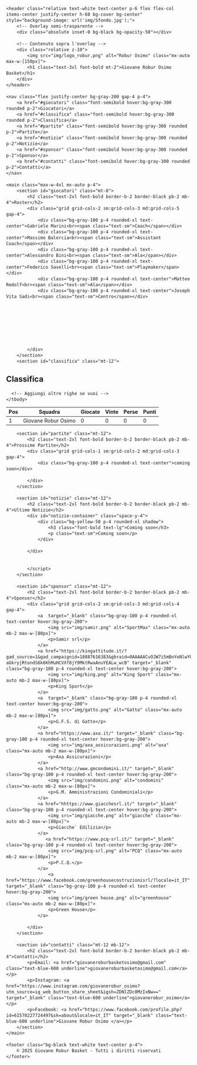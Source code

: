 <!DOCTYPE html>
<html lang="it">
<head>
    <meta charset="UTF-8">
    <meta name="viewport" content="width=device-width, initial-scale=1.0">
    <title>Giovane Robur Osimo Basket</title>
    <script src="https://cdn.tailwindcss.com"></script>
</head>
<body class="bg-white text-gray-900 font-sans">

    <header class="relative text-white text-center p-6 flex flex-col items-center justify-center h-60 bg-cover bg-center" style="background-image: url('img/Sfondo.jpg');">
        <!-- Overlay semi-trasparente -->
        <div class="absolute inset-0 bg-black bg-opacity-50"></div>

        <!-- Contenuto sopra l'overlay -->
        <div class="relative z-10">
            <img src="img/logo_robur.png" alt="Robur Osimo" class="mx-auto max-w-[150px]">
            <h1 class="text-3xl font-bold mt-2">Giovane Robur Osimo Basket</h1>
        </div>
    </header>

    <nav class="flex justify-center bg-gray-200 gap-4 p-4">
        <a href="#giocatori" class="font-semibold hover:bg-gray-300 rounded p-2">Giocatori</a>
        <a href="#classifica" class="font-semibold hover:bg-gray-300 rounded p-2">Classifica</a>
        <a href="#partite" class="font-semibold hover:bg-gray-300 rounded p-2">Partite</a>
        <a href="#notizie" class="font-semibold hover:bg-gray-300 rounded p-2">Notizie</a>
        <a href="#sponsor" class="font-semibold hover:bg-gray-300 rounded p-2">Sponsor</a>
        <a href="#contatti" class="font-semibold hover:bg-gray-300 rounded p-2">Contatti</a>
    </nav>

    <main class="max-w-4xl mx-auto p-4">
        <section id="giocatori" class="mt-8">
            <h2 class="text-2xl font-bold border-b-2 border-black pb-2 mb-4">Roster</h2>
            <div class="grid grid-cols-2 sm:grid-cols-3 md:grid-cols-5 gap-4">
                <div class="bg-gray-100 p-4 rounded-xl text-center">Gabriele Marini<br><span class="text-sm">Coach</span></div>
                <div class="bg-gray-100 p-4 rounded-xl text-center">Massimo Balercia<br><span class="text-sm">Assistant Coach</span></div>
                <div class="bg-gray-100 p-4 rounded-xl text-center">Alessandro Bini<br><span class="text-sm">Ala</span></div>
                <div class="bg-gray-100 p-4 rounded-xl text-center">Federico Savelli<br><span class="text-sm">Playmaker</span></div>
                <div class="bg-gray-100 p-4 rounded-xl text-center">Matteo Redolf<br><span class="text-sm">Ala</span></div>
                <div class="bg-gray-100 p-4 rounded-xl text-center">Joseph Vita Sadi<br><span class="text-sm">Centro</span></div>
               
            
            
            
            
            
            
            
            </div>
        </section>
        <section id="classifica" class="mt-12">
  <h2 class="text-2xl font-bold border-b-2 border-black pb-2 mb-4">Classifica</h2>
  <table class="w-full text-left border-collapse">
    <thead>
      <tr class="bg-gray-200">
        <th class="border px-4 py-2">Pos</th>
        <th class="border px-4 py-2">Squadra</th>
        <th class="border px-4 py-2">Giocate</th>
        <th class="border px-4 py-2">Vinte</th>
        <th class="border px-4 py-2">Perse</th>
        <th class="border px-4 py-2">Punti</th>
      </tr>
    </thead>
    <tbody>
      <tr class="odd:bg-white even:bg-gray-50">
        <td class="border px-4 py-2">1</td>
        <td class="border px-4 py-2">Giovane Robur Osimo</td>
        <td class="border px-4 py-2">0</td>
        <td class="border px-4 py-2">0</td>
        <td class="border px-4 py-2">0</td>
        <td class="border px-4 py-2 font-bold">0</td>
      </tr>
      
      <!-- Aggiungi altre righe se vuoi -->
    </tbody>
  </table>
</section>


        <section id="partite" class="mt-12">
            <h2 class="text-2xl font-bold border-b-2 border-black pb-2 mb-4">Prossime Partite</h2>
            <div class="grid grid-cols-1 sm:grid-cols-2 md:grid-cols-3 gap-4">
                <div class="bg-gray-100 p-4 rounded-xl text-center">coming soon</div>
              
            </div>
        </section>

        <section id="notizie" class="mt-12">
            <h2 class="text-2xl font-bold border-b-2 border-black pb-2 mb-4">Ultime Notizie</h2>
            <div id="notizie-container" class="space-y-4">
                <div class="bg-yellow-50 p-4 rounded-xl shadow">
                    <h3 class="font-bold text-lg">Coming soon</h3>
                    <p class="text-sm">Coming soon</p>
                </div>
               
            </div>
           
               
            </script>
        </section>

        <section id="sponsor" class="mt-12">
            <h2 class="text-2xl font-bold border-b-2 border-black pb-2 mb-4">Sponsor</h2>
            <div class="grid grid-cols-2 sm:grid-cols-3 md:grid-cols-4 gap-4">
                <a  target="_blank" class="bg-gray-100 p-4 rounded-xl text-center hover:bg-gray-200">
                    <img src="img/samir.png" alt="SportMax" class="mx-auto mb-2 max-w-[80px]">
                    <p>Samir srl</p>
                </a>
                <a href="https://kingattitude.it/?gad_source=1&gad_campaignid=18887616383&gbraid=0AAAAACvOJW7i5mBnYoNlwYUi4GSesk__P&gclid=Cj0KCQjwvajDBhCNARIsAEE29WrNB_hDKs4PAXK6mnTl2-aGkryjRtondS6k6KhMuHCVXf8jY9MktRwaAnuYEALw_wcB" target="_blank" class="bg-gray-100 p-4 rounded-xl text-center hover:bg-gray-200">
                    <img src="img/king.png" alt="King Sport" class="mx-auto mb-2 max-w-[80px]">
                    <p>King Sport</p>
                </a>
                <a  target="_blank" class="bg-gray-100 p-4 rounded-xl text-center hover:bg-gray-200">
                    <img src="img/gatto.png" alt="Gatto" class="mx-auto mb-2 max-w-[80px]">
                    <p>G.F.S. di Gatto</p>
                </a>
                <a href="https://www.axa.it/" target="_blank" class="bg-gray-100 p-4 rounded-xl text-center hover:bg-gray-200">
                    <img src="img/axa_assicurazioni.png" alt="axa" class="mx-auto mb-2 max-w-[80px]">
                    <p>Axa Assicurazioni</p>
                </a>
                <a href="http://www.gmcondomini.it/" target="_blank" class="bg-gray-100 p-4 rounded-xl text-center hover:bg-gray-200">
                    <img src="img/condomini.png" alt="condomini" class="mx-auto mb-2 max-w-[80px]">
                    <p>G.M. Amministrazioni Condominiali</p>
                </a>
                <a href="hhttps://www.giacchesrl.it/" target="_blank" class="bg-gray-100 p-4 rounded-xl text-center hover:bg-gray-200">
                    <img src="img/giacche.png" alt="giacche" class="mx-auto mb-2 max-w-[80px]">
                    <p>Giacche` Edilizia</p>
                </a>
                   <a href="https://www.pcq-srl.it/" target="_blank" class="bg-gray-100 p-4 rounded-xl text-center hover:bg-gray-200">
                    <img src="img/pcq-srl.png" alt="PCQ" class="mx-auto mb-2 max-w-[80px]">
                    <p>P.C.Q.</p>
                </a>
                    <a href="https://www.facebook.com/greenhousecostruzionisrl/?locale=it_IT" target="_blank" class="bg-gray-100 p-4 rounded-xl text-center hover:bg-gray-200">
                    <img src="img/green house.png" alt="greenhouse" class="mx-auto mb-2 max-w-[80px]">
                    <p>Green House</p>
                </a>
               
            </div>
        </section>

        <section id="contatti" class="mt-12 mb-12">
            <h2 class="text-2xl font-bold border-b-2 border-black pb-2 mb-4">Contatti</h2>
            <p>Email: <a href="giovaneroburbasketosimo@gmail.com" class="text-blue-600 underline">giovaneroburbasketosimo@gmail.com</a></p>
            <p>Instagram: <a href="https://www.instagram.com/giovanerobur_osimo?utm_source=ig_web_button_share_sheet&igsh=ZDNlZDc0MzIxNw==" target="_blank" class="text-blue-600 underline">giovanerobur_osimo</a></p>
            <p>Facebook: <a href="https://www.facebook.com/profile.php?id=61578227724497&sk=about&locale=it_IT" target="_blank" class="text-blue-600 underline">Giovane Robur Osimo </a></p>
        </section>
    </main>

    <footer class="bg-black text-white text-center p-4">
        © 2025 Giovane Robur Basket - Tutti i diritti riservati
    </footer>
</body>
</html>
